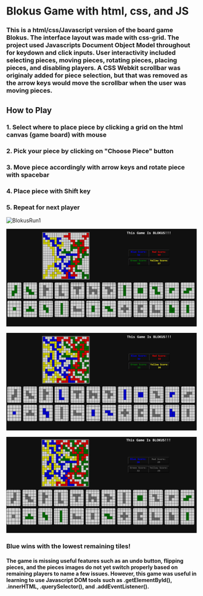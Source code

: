 <h1>Blokus Game with html, css, and JS</h1>

<h3>This is a html/css/Javascript version of the board game Blokus. The interface layout was made with css-grid. The project used Javascripts Document Object Model throughout for keydown and click inputs. 
User interactivity included selecting pieces, moving pieces, rotating pieces, placing pieces, and disabling players. A CSS Webkit scrollbar was originaly added for piece selection, 
but that was removed as the arrow keys would move the scrollbar when the user was moving pieces.</h3>

<h2>How to Play</h2>
<h3>1. Select where to place piece by clicking a grid on the html canvas (game board) with mouse</h3>
<h3>2. Pick your piece by clicking on "Choose Piece" button</h3>
<h3>3. Move piece accordingly with arrow keys and rotate piece with spacebar</h3>
<h3>4. Place piece with Shift key</h3>
<h3>5. Repeat for next player</h3>

![BlokusRun1](/ReadmeImages/BlokusRun.jpg?raw=true "First Blokus")

![BlokusRun1](/ReadmeImages/BlokusRun2.jpg?raw=true "First Blokus")

![BlokusRun1](/ReadmeImages/BlokusRun3.jpg?raw=true "First Blokus")

![BlokusRun1](/ReadmeImages/BlokusRun4.jpg?raw=true "First Blokus")


<h3>Blue wins with the lowest remaining tiles!</h3>

<h4>The game is missing useful features such as an undo button, flipping pieces, and the pieces images do not yet switch properly based on remaining players to name a few issues.
  However, this game was useful in learning to use Javascript DOM tools such as .getElementById(), .innerHTML, .querySelector(), and .addEventListener(). </h4>






